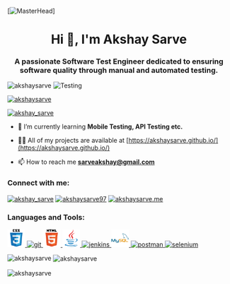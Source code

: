 [![MasterHead](https://as1.ftcdn.net/jpg/04/98/21/90/1000_F_498219010_sts4fW6sBLPRCGswNHgrdAAWUNPMpLub.jpg)]
<h1 align="center">Hi 👋, I'm Akshay Sarve</h1>
<h3 align="center">A passionate Software Test Engineer dedicated to ensuring software quality through manual and automated testing.</h3>
<img align="right" alt="Testing" width="400" src="https://camo.githubusercontent.com/87af9a9fec730c94fc8b08eb21fa5ef6ab7831a67ba17bf8cc76696f6e4be1ef/68747470733a2f2f63646e2e6472696262626c652e636f6d2f75736572732f313138373833362f73637265656e73686f74732f363533393432392f70726f6772616d65722e676966"> 

<p align="left"> <img src="https://komarev.com/ghpvc/?username=akshaysarve&label=Profile%20views&color=0e75b6&style=flat" alt="akshaysarve" /> </p>

<p align="left"> <a href="https://github.com/ryo-ma/github-profile-trophy"><img src="https://github-profile-trophy.vercel.app/?username=akshaysarve" alt="akshaysarve" /></a> </p>

<p align="left"> <a href="https://twitter.com/akshay_sarve" target="blank"><img src="https://img.shields.io/twitter/follow/akshay_sarve?logo=twitter&style=for-the-badge" alt="akshay_sarve" /></a> </p>

- 🌱 I’m currently learning **Mobile Testing, API Testing etc.**

- 👨‍💻 All of my projects are available at [https://akshaysarve.github.io/](https://akshaysarve.github.io/)

- 📫 How to reach me **sarveakshay@gmail.com**

<h3 align="left">Connect with me:</h3>
<p align="left">
<a href="https://twitter.com/akshay_sarve" target="blank"><img align="center" src="https://raw.githubusercontent.com/rahuldkjain/github-profile-readme-generator/master/src/images/icons/Social/twitter.svg" alt="akshay_sarve" height="30" width="40" /></a>
<a href="https://linkedin.com/in/akshaysarve97" target="blank"><img align="center" src="https://raw.githubusercontent.com/rahuldkjain/github-profile-readme-generator/master/src/images/icons/Social/linked-in-alt.svg" alt="akshaysarve97" height="30" width="40" /></a>
<a href="https://instagram.com/akshaysarve.me" target="blank"><img align="center" src="https://raw.githubusercontent.com/rahuldkjain/github-profile-readme-generator/master/src/images/icons/Social/instagram.svg" alt="akshaysarve.me" height="30" width="40" /></a>
</p>

<h3 align="left">Languages and Tools:</h3>
<p align="left"> <a href="https://www.w3schools.com/css/" target="_blank" rel="noreferrer"> <img src="https://raw.githubusercontent.com/devicons/devicon/master/icons/css3/css3-original-wordmark.svg" alt="css3" width="40" height="40"/> </a> <a href="https://git-scm.com/" target="_blank" rel="noreferrer"> <img src="https://www.vectorlogo.zone/logos/git-scm/git-scm-icon.svg" alt="git" width="40" height="40"/> </a> <a href="https://www.w3.org/html/" target="_blank" rel="noreferrer"> <img src="https://raw.githubusercontent.com/devicons/devicon/master/icons/html5/html5-original-wordmark.svg" alt="html5" width="40" height="40"/> </a> <a href="https://www.java.com" target="_blank" rel="noreferrer"> <img src="https://raw.githubusercontent.com/devicons/devicon/master/icons/java/java-original.svg" alt="java" width="40" height="40"/> </a> <a href="https://www.jenkins.io" target="_blank" rel="noreferrer"> <img src="https://www.vectorlogo.zone/logos/jenkins/jenkins-icon.svg" alt="jenkins" width="40" height="40"/> </a> <a href="https://www.mysql.com/" target="_blank" rel="noreferrer"> <img src="https://raw.githubusercontent.com/devicons/devicon/master/icons/mysql/mysql-original-wordmark.svg" alt="mysql" width="40" height="40"/> </a> <a href="https://postman.com" target="_blank" rel="noreferrer"> <img src="https://www.vectorlogo.zone/logos/getpostman/getpostman-icon.svg" alt="postman" width="40" height="40"/> </a> <a href="https://www.selenium.dev" target="_blank" rel="noreferrer"> <img src="https://raw.githubusercontent.com/detain/svg-logos/780f25886640cef088af994181646db2f6b1a3f8/svg/selenium-logo.svg" alt="selenium" width="40" height="40"/> </a> </p>

<p><img align="left" src="https://github-readme-stats.vercel.app/api/top-langs?username=akshaysarve&show_icons=true&locale=en&layout=compact" alt="akshaysarve" /></p>

<p>&nbsp;<img align="center" src="https://github-readme-stats.vercel.app/api?username=akshaysarve&show_icons=true&locale=en" alt="akshaysarve" /></p>

<p><img align="center" src="https://github-readme-streak-stats.herokuapp.com/?user=akshaysarve&" alt="akshaysarve" /></p>
